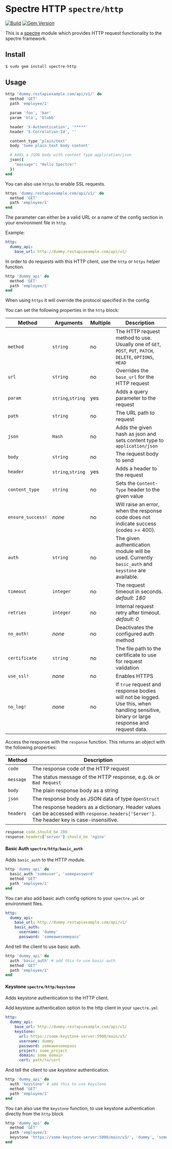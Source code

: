 # Spectre HTTP `spectre/http`

[![Build](https://github.com/ionos-spectre/spectre-http/actions/workflows/build.yml/badge.svg)](https://github.com/ionos-spectre/spectre-http/actions/workflows/build.yml)
[![Gem Version](https://badge.fury.io/rb/spectre-http.svg)](https://badge.fury.io/rb/spectre-http)

This is a [spectre](https://github.com/ionos-spectre/spectre-core) module which provides HTTP request functionality to the spectre framework.


## Install

```bash
$ sudo gem install spectre-http
```


## Usage

```ruby
http 'dummy.restapiexample.com/api/v1/' do
  method 'GET'
  path 'employee/1'

  param 'foo', 'bar'
  param 'bla', 'blubb'

  header 'X-Authentication', '*****'
  header 'X-Correlation-Id', ''

  content_type 'plain/text'
  body 'Some plain text body content'

  # Adds a JSON body with content type application/json
  json({
    "message": "Hello Spectre!"
  })
end
```

You can also use `https` to enable SSL requests.

```ruby
https 'dummy.restapiexample.com/api/v1/' do
  method 'GET'
  path 'employee/1'
end
```

The parameter can either be a valid URL or a name of the config section in your environment file in `http`.

Example:

```yaml
http:
  dummy_api:
    base_url: http://dummy.restapiexample.com/api/v1/
```

In order to do requests with this HTTP client, use the `http` or `https` helper function.

```ruby
http 'dummy_api' do
  method 'GET'
  path 'employee/1'
end
```

When using `https` it will override the protocol specified in the config.

You can set the following properties in the `http` block:

| Method | Arguments | Multiple | Description |
| -------| ----------| -------- | ----------- |
| `method` | `string` | no | The HTTP request method to use. Usually one of `GET`, `POST`, `PUT`, `PATCH`, `DELETE`, `OPTIONS`, `HEAD` |
| `url` | `string` | no | Overrides the `base_url` for the HTTP request |
| `param` | `string`,`string` | yes | Adds a query parameter to the request |
| `path` | `string` | no | The URL path to request |
| `json` | `Hash` | no | Adds the given hash as json and sets content type to `application/json` |
| `body` | `string` | no | The request body to send |
| `header` | `string`,`string` | yes | Adds a header to the request |
| `content_type` | `string` | no | Sets the `Content-Type` header to the given value |
| `ensure_success!` | *none* | no | Will raise an error, when the response code does not indicate success (codes >= 400). |
| `auth` | `string` | no | The given authentication module will be used. Currently `basic_auth` and `keystone` are available. |
| `timeout` | `integer` | no | The request timeout in seconds. *default: 180* |
| `retries` | `integer` | no | Internal request retry after timeout. *default: 0* |
| `no_auth!` | *none* | no | Deactivates the configured auth method |
| `certificate` | `string` | no | The file path to the certificate to use for request validation |
| `use_ssl!` | *none* | no | Enables HTTPS |
| `no_log!` | *none* | no | If `true` request and response bodies will not be logged. Use this, when handling sensitive, binary or large response and request data. |


Access the response with the `response` function. This returns an object with the following properties:

| Method | Description |
| -------| ----------- |
| `code` | The response code of the HTTP request |
| `message` | The status message of the HTTP response, e.g. `Ok` or `Bad Request` |
| `body` | The plain response body as a string |
| `json` | The response body as JSON data of type `OpenStruct` |
| `headers` | The response headers as a dictionary. Header values can be accessed with `response.headers['Server']`. The header key is case-insensitive. |

```ruby
response.code.should_be 200
response.headers['server'].should_be 'nginx'
```

#### Basic Auth `spectre/http/basic_auth`

Adds `basic_auth` to the HTTP module.

```ruby
http 'dummy_api' do
  basic_auth 'someuser', 'somepassword'
  method 'GET'
  path 'employee/1'
end
```

You can also add basic auth config options to your `spectre.yml` or environment files.

```yaml
http:
  dummy_api:
    base_url: http://dummy.restapiexample.com/api/v1/
    basic_auth:
      username: 'dummy'
      password: 'someawesomepass'
```

And tell the client to use basic auth.

```ruby
http 'dummy_api' do
  auth 'basic_auth' # add this to use basic auth
  method 'GET'
  path 'employee/1'
end
```

#### Keystone `spectre/http/keystone`

Adds keystone authentication to the HTTP client.

Add keystone authentication option to the http client in your `spectre.yml`

```yaml
http:
  dummy_api:
    base_url: http://dummy.restapiexample.com/api/v1/
    keystone:
      url: https://some-keystone-server:5000/main/v3/
      username: dummy
      password: someawesomepass
      project: some_project
      domain: some_domain
      cert: path/to/cert
```

And tell the client to use *keystone* authentication.

```ruby
http 'dummy_api' do
  auth 'keystone' # add this to use keystone
  method 'GET'
  path 'employee/1'
end
```

You can also use the `keystone` function, to use keystone authentication directly from the `http` block

```ruby
http 'dummy_api' do
  method 'GET'
  path 'employee/1'
  keystone 'https://some-keystone-server:5000/main/v3/', 'dummy', 'someawesomepass', 'some_project', 'some_domain', 'path/to/cert'
end
```